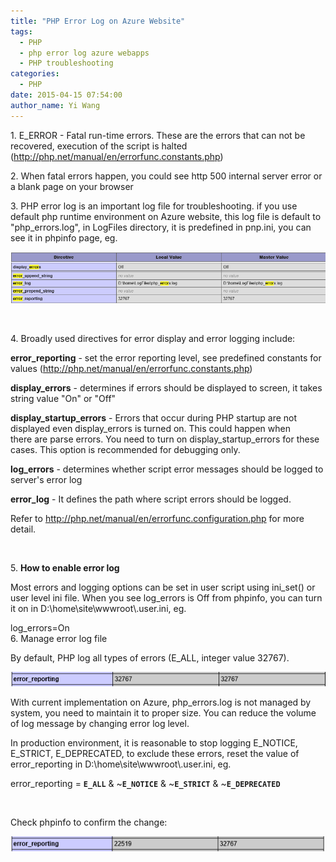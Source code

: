 ```yaml
---
title: "PHP Error Log on Azure Website"
tags:
  - PHP
  - php error log azure webapps
  - PHP troubleshooting
categories:
  - PHP
date: 2015-04-15 07:54:00
author_name: Yi Wang
---
```


1\. E\_ERROR - Fatal run-time errors. These are the errors that can not be recovered, execution of the script is halted (<http://php.net/manual/en/errorfunc.constants.php>)

2\. When fatal errors happen, you could see http 500 internal server error or a blank page on your browser

3. PHP error log is an important log file for troubleshooting. if you use default php runtime environment on Azure website, this log file is default to "php\_errors.log", in LogFiles directory, it is predefined in pnp.ini, you can see it in phpinfo page, eg.

![](/media/2019/03/8345.phpinfo-03.PNG)

 

4\. Broadly used directives for error display and error logging include:

**error\_reporting** - set the error reporting level, see predefined constants for values (<http://php.net/manual/en/errorfunc.constants.php>)

**display\_errors** - determines if errors should be displayed to screen, it takes string value "On" or "Off"

**display\_startup\_errors** - Errors that occur during PHP startup are not displayed even display\_errors is turned on. This could happen when there are parse errors. You need to turn on display\_startup\_errors for these cases. This option is recommended for debugging only.

**log\_errors** - determines whether script error messages should be logged to server's error log

**error\_log** - It defines the path where script errors should be logged.

Refer to <http://php.net/manual/en/errorfunc.configuration.php> for more detail.

 

5\. **How to enable error log**

Most errors and logging options can be set in user script using ini\_set() or user level ini file. When you see log\_errors is Off from phpinfo, you can turn it on in D:\\home\\site\\wwwroot\\.user.ini, eg.

log\_errors=On\
6. Manage error log file

By default, PHP log all types of errors (E\_ALL, integer value 32767).

![](/media/2019/03/5807.errror_eall.PNG)

With current implementation on Azure, php\_errors.log is not managed by system, you need to maintain it to proper size. You can reduce the volume of log message by changing error log level.

In production environment, it is reasonable to stop logging E\_NOTICE, E\_STRICT, E\_DEPRECATED, to exclude these errors, reset the value of error\_reporting in D:\\home\\site\\wwwroot\\.user.ini, eg.

error\_reporting = **`E_ALL`** & \~**`E_NOTICE`** & \~**`E_STRICT`** & \~**`E_DEPRECATED`**

 

Check phpinfo to confirm the change:

![](/media/2019/03/8816.php_errors.PNG)
